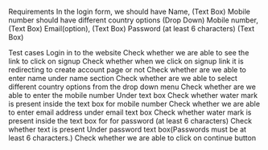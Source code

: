 Requirements
In the login form, we should have 
Name, (Text Box)
Mobile number should have different country options  (Drop Down)
Mobile number,  (Text Box)
Email(option),  (Text Box)
Password (at least 6 characters) (Text Box)


Test cases 
Login in to the website 
Check whether we are able to see the link to click on signup
Check whether when we click on signup link it is redirecting to create account page or not 
Check whether are we able to enter name under name section 
Check whether are we able to select different country options from the drop down menu
Check whether are we able to enter the mobile number Under text box
Check whether water mark is present inside the text box for mobile number 
Check whether we are able to enter email address under email text box
Check whether water mark is present inside the text box for for password (at least 6 characters)
Check whether text is present Under password text box(Passwords must be at least 6 characters.)
Check whether we are able to click on continue button
